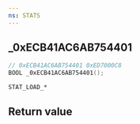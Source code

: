 ```yaml
---
ns: STATS
---
```

## _0xECB41AC6AB754401

```c
// 0xECB41AC6AB754401 0xED7000C8
BOOL _0xECB41AC6AB754401();
```

```
STAT_LOAD_*
```

## Return value
